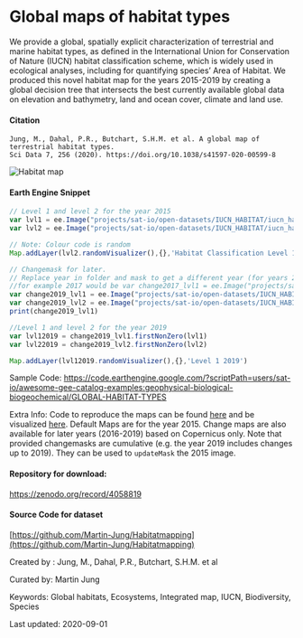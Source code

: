 # Global maps of habitat types

We provide a global, spatially explicit characterization of terrestrial and marine habitat types, as defined in the International Union for Conservation of Nature (IUCN) habitat classification scheme, which is widely used in ecological analyses, including for quantifying species’ Area of Habitat. We produced this novel habitat map for the years 2015-2019 by creating a global decision tree that intersects the best currently available global data on elevation and bathymetry, land and ocean cover, climate and land use.

#### Citation

```
Jung, M., Dahal, P.R., Butchart, S.H.M. et al. A global map of terrestrial habitat types.
Sci Data 7, 256 (2020). https://doi.org/10.1038/s41597-020-00599-8
```

![Habitat map](https://raw.githubusercontent.com/Martin-Jung/Habitatmapping/master/screen_lvl2.png)

#### Earth Engine Snippet

```js
// Level 1 and level 2 for the year 2015
var lvl1 = ee.Image("projects/sat-io/open-datasets/IUCN_HABITAT/iucn_habitatclassification_composite_lvl1_ver004")
var lvl2 = ee.Image("projects/sat-io/open-datasets/IUCN_HABITAT/iucn_habitatclassification_composite_lvl2_ver004")

// Note: Colour code is random
Map.addLayer(lvl2.randomVisualizer(),{},'Habitat Classification Level 1')

// Changemask for later.
// Replace year in folder and mask to get a different year (for years 2016-2019)
//for example 2017 would be var change2017_lvl1 = ee.Image("projects/sat-io/open-datasets/IUCN_HABITAT/changemasks/iucn_habitatclassification_2017changemask_lvl1_ver004")
var change2019_lvl1 = ee.Image("projects/sat-io/open-datasets/IUCN_HABITAT/changemasks/iucn_habitatclassification_2019changemask_lvl1_ver004").select('comp2019').unmask(0)
var change2019_lvl2 = ee.Image("projects/sat-io/open-datasets/IUCN_HABITAT/changemasks/iucn_habitatclassification_2019changemask_lvl2_ver004").select('comp2019').unmask(0)
print(change2019_lvl1)

//Level 1 and level 2 for the year 2019
var lvl12019 = change2019_lvl1.firstNonZero(lvl1)
var lvl22019 = change2019_lvl2.firstNonZero(lvl2)

Map.addLayer(lvl12019.randomVisualizer(),{},'Level 1 2019')
```

Sample Code: https://code.earthengine.google.com/?scriptPath=users/sat-io/awesome-gee-catalog-examples:geophysical-biological-biogeochemical/GLOBAL-HABITAT-TYPES

Extra Info:
Code to reproduce the maps can be found [here](https://github.com/Martin-Jung/Habitatmapping) and be visualized [here](https://uploads.users.earthengine.app/view/habitat-types-map). Default Maps are for the year 2015. Change maps are also available for later years (2016-2019) based on Copernicus only. Note that provided changemasks are cumulative (e.g. the year 2019 includes changes up to 2019). They can be used to `updateMask` the 2015 image.

#### Repository for download:
https://zenodo.org/record/4058819

#### Source Code for dataset
[https://github.com/Martin-Jung/Habitatmapping](https://github.com/Martin-Jung/Habitatmapping)

Created by : Jung, M., Dahal, P.R., Butchart, S.H.M. et al

Curated by: Martin Jung

Keywords: Global habitats, Ecosystems, Integrated map, IUCN, Biodiversity, Species

Last updated: 2020-09-01
